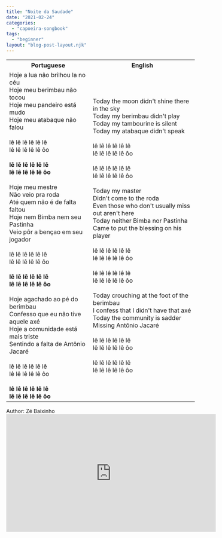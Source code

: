 ```yaml
---
title: "Noite da Saudade"
date: "2021-02-24"
categories: 
  - "capoeira-songbook"
tags: 
  - "beginner"
layout: "blog-post-layout.njk"
---
```


<table class="capoeira-table">
    <tr class="header-row">
        <th>Portuguese</th>
        <th>English</th>
    </tr>
    <tr>
        <td>Hoje a lua não brilhou la no céu<br>
Hoje meu berimbau não tocou<br>
Hoje meu pandeiro está mudo<br>
Hoje meu atabaque não falou<br>
<br>
lê lê lê lê lê lê<br>
lê lê lê lê lê ôo<br>
<br>
<strong>lê lê lê lê lê lê<br>
lê lê lê lê lê ôo</strong><br>
<br>
Hoje meu mestre<br>
Não veio pra roda<br>
Até quem não é de falta faltou<br>
Hoje nem Bimba nem seu Pastinha<br>
Veio pôr a bençao em seu jogador<br>
<br>
lê lê lê lê lê lê<br>
lê lê lê lê lê ôo<br>
<br>
<strong>lê lê lê lê lê lê<br>
lê lê lê lê lê ôo</strong><br>
<br>
Hoje agachado ao pé do berimbau<br>
Confesso que eu não tive aquele axé<br>
Hoje a comunidade está mais triste<br>
Sentindo a falta de Antônio Jacaré<br>
<br>
lê lê lê lê lê lê<br>
lê lê lê lê lê ôo<br>
<strong><br>
lê lê lê lê lê lê<br>
lê lê lê lê lê ôo</strong></td>
        <td>Today the moon didn't shine there in the sky<br>
Today my berimbau didn't play<br>
Today my tambourine is silent<br>
Today my atabaque didn't speak<br>
<br>
lê lê lê lê lê lê<br>
lê lê lê lê lê ôo<br>
<br>
lê lê lê lê lê lê<br>
lê lê lê lê lê ôo<br>
<br>
Today my master<br>
Didn't come to the roda<br>
Even those who don't usually miss out aren't here<br>
Today neither Bimba nor Pastinha<br>
Came to put the blessing on his player<br>
<br>
lê lê lê lê lê lê<br>
lê lê lê lê lê ôo<br>
<br>
lê lê lê lê lê lê<br>
lê lê lê lê lê ôo<br>
<br>
Today crouching at the foot of the berimbau<br>
I confess that I didn't have that axé<br>
Today the community is sadder<br>
Missing Antônio Jacaré<br>
<br>
lê lê lê lê lê lê<br>
lê lê lê lê lê ôo<br>
<br>
lê lê lê lê lê lê<br>
lê lê lê lê lê ôo</td>
    </tr>
</table>

<figcaption>
Author: Zé Baixinho
</figcaption>

<iframe width="560" height="315" src="https://www.youtube.com/embed/wEIYf8zT7So" title="YouTube video player" frameborder="0" allow="accelerometer; autoplay; clipboard-write; encrypted-media; gyroscope; picture-in-picture" allowfullscreen></iframe>